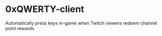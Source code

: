 # 0xQWERTY-client

Automatically press keys in-game when Twitch viewers redeem channel point rewards
